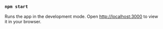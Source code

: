 
### `npm start`

Runs the app in the development mode.
Open [http://localhost:3000](http://localhost:3000) to view it in your browser.



